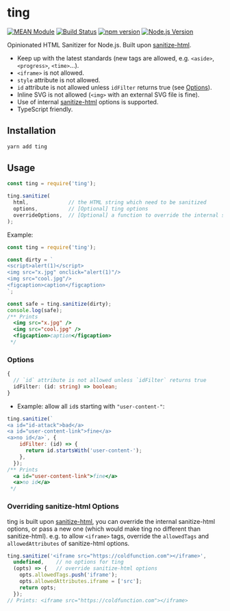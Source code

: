 # ting

[![MEAN Module](https://img.shields.io/badge/MEAN%20Module-TypeScript-blue.svg?style=flat-square)](https://github.com/mgenware/MEAN-Module)
[![Build Status](https://img.shields.io/travis/mgenware/ting.svg?style=flat-square&label=Build+Status)](https://travis-ci.org/mgenware/ting)
[![npm version](https://img.shields.io/npm/v/ting.svg?style=flat-square)](https://npmjs.com/package/ting)
[![Node.js Version](http://img.shields.io/node/v/ting.svg?style=flat-square)](https://nodejs.org/en/)

Opinionated HTML Sanitizer for Node.js. Built upon [sanitize-html](https://www.npmjs.com/package/sanitize-html).

* Keep up with the latest standards (new tags are allowed, e.g. `<aside>`, `<progress>`, `<time>`...).
* `<iframe>` is not allowed.
* `style` attribute is not allowed.
* `id` attribute is not allowed unless `idFilter` returns true (see [Options](#options)).
* Inline SVG is not allowed (`<img>` with an external SVG file is fine).
* Use of internal [sanitize-html](https://www.npmjs.com/package/sanitize-html) options is supported.
* TypeScript friendly.

## Installation
```sh
yarn add ting
```

## Usage
```js
const ting = require('ting');

ting.sanitize(
  html,             // the HTML string which need to be sanitized
  options,          // [Optional] ting options
  overrideOptions,  // [Optional] a function to override the internal sanitize-html options
);
```

Example:
```js
const ting = require('ting');

const dirty = `
<script>alert(1)</script>
<img src="x.jpg" onclick="alert(1)"/>
<img src="cool.jpg"/>
<figcaption>caption</figcaption>
`;

const safe = ting.sanitize(dirty);
console.log(safe);
/** Prints
  <img src="x.jpg" />
  <img src="cool.jpg" />
  <figcaption>caption</figcaption>
 */
```

### Options
```typescript
{
  // `id` attribute is not allowed unless `idFilter` returns true
  idFilter: (id: string) => boolean;
}
```

* Example: allow all `id`s starting with `"user-content-"`:
```js
ting.sanitize(`
<a id="id-attack">bad</a>
<a id="user-content-link">fine</a>
<a>no id</a>`, {
    idFilter: (id) => {
      return id.startsWith('user-content-');
    },
  });
/** Prints
  <a id="user-content-link">fine</a>
  <a>no id</a>
 */
```

### Overriding sanitize-html Options
ting is built upon [sanitize-html](https://www.npmjs.com/package/sanitize-html), you can override the internal sanitize-html options, or pass a new one (which would make ting no different than sanitize-html). e.g. to allow `<iframe>` tags, override the `allowedTags` and `allowedAttributes` of sanitize-html options.

```js
ting.sanitize('<iframe src="https://coldfunction.com"></iframe>', 
  undefined,    // no options for ting
  (opts) => {   // override sanitize-html options
    opts.allowedTags.push('iframe');
    opts.allowedAttributes.iframe = ['src'];
    return opts;
  });
// Prints: <iframe src="https://coldfunction.com"></iframe>
```
